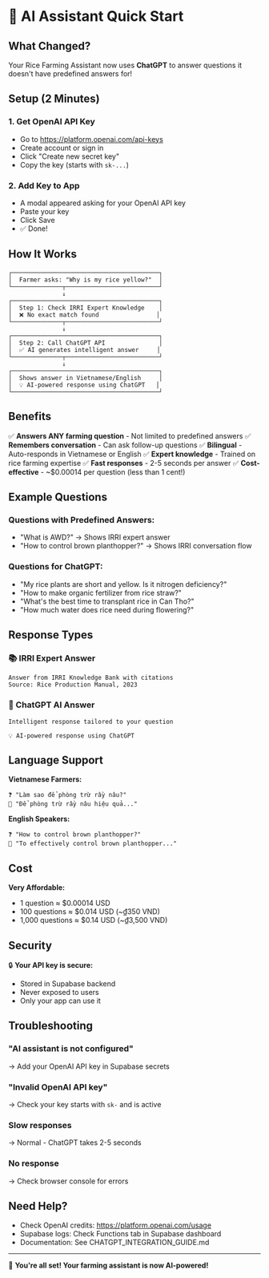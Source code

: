 # 🚀 AI Assistant Quick Start

## What Changed?

Your Rice Farming Assistant now uses **ChatGPT** to answer questions it doesn't have predefined answers for!

## Setup (2 Minutes)

### 1. Get OpenAI API Key
- Go to https://platform.openai.com/api-keys
- Create account or sign in
- Click "Create new secret key"
- Copy the key (starts with `sk-...`)

### 2. Add Key to App
- A modal appeared asking for your OpenAI API key
- Paste your key
- Click Save
- ✅ Done!

## How It Works

```
┌─────────────────────────────────────────┐
│  Farmer asks: "Why is my rice yellow?"  │
└──────────────┬──────────────────────────┘
               ↓
┌─────────────────────────────────────────┐
│  Step 1: Check IRRI Expert Knowledge    │
│  ❌ No exact match found                │
└──────────────┬──────────────────────────┘
               ↓
┌─────────────────────────────────────────┐
│  Step 2: Call ChatGPT API               │
│  ✅ AI generates intelligent answer     │
└──────────────┬──────────────────────────┘
               ↓
┌─────────────────────────────────────────┐
│  Shows answer in Vietnamese/English     │
│  💡 AI-powered response using ChatGPT   │
└─────────────────────────────────────────┘
```

## Benefits

✅ **Answers ANY farming question** - Not limited to predefined answers
✅ **Remembers conversation** - Can ask follow-up questions
✅ **Bilingual** - Auto-responds in Vietnamese or English
✅ **Expert knowledge** - Trained on rice farming expertise
✅ **Fast responses** - 2-5 seconds per answer
✅ **Cost-effective** - ~$0.00014 per question (less than 1 cent!)

## Example Questions

### Questions with Predefined Answers:
- "What is AWD?" → Shows IRRI expert answer
- "How to control brown planthopper?" → Shows IRRI conversation flow

### Questions for ChatGPT:
- "My rice plants are short and yellow. Is it nitrogen deficiency?"
- "How to make organic fertilizer from rice straw?"
- "What's the best time to transplant rice in Can Tho?"
- "How much water does rice need during flowering?"

## Response Types

### 📚 IRRI Expert Answer
```
Answer from IRRI Knowledge Bank with citations
Source: Rice Production Manual, 2023
```

### 🤖 ChatGPT AI Answer
```
Intelligent response tailored to your question

💡 AI-powered response using ChatGPT
```

## Language Support

**Vietnamese Farmers:**
```
❓ "Làm sao để phòng trừ rầy nâu?"
🤖 "Để phòng trừ rầy nâu hiệu quả..."
```

**English Speakers:**
```
❓ "How to control brown planthopper?"
🤖 "To effectively control brown planthopper..."
```

## Cost

**Very Affordable:**
- 1 question ≈ $0.00014 USD
- 100 questions ≈ $0.014 USD (~₫350 VND)
- 1,000 questions ≈ $0.14 USD (~₫3,500 VND)

## Security

🔒 **Your API key is secure:**
- Stored in Supabase backend
- Never exposed to users
- Only your app can use it

## Troubleshooting

### "AI assistant is not configured"
→ Add your OpenAI API key in Supabase secrets

### "Invalid OpenAI API key"
→ Check your key starts with `sk-` and is active

### Slow responses
→ Normal - ChatGPT takes 2-5 seconds

### No response
→ Check browser console for errors

## Need Help?

- Check OpenAI credits: https://platform.openai.com/usage
- Supabase logs: Check Functions tab in Supabase dashboard
- Documentation: See CHATGPT_INTEGRATION_GUIDE.md

---

🎉 **You're all set! Your farming assistant is now AI-powered!**
